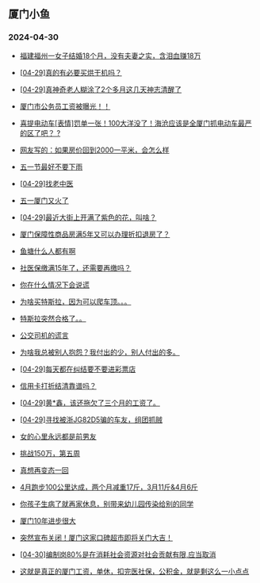 ## 厦门小鱼 
### 2024-04-30

+ [福建福州一女子结婚18个月，没有夫妻之实，含泪血赚18万](http://bbs.xmfish.com/read-htm-tid-18183512.html)

+ [[04-29]真的有必要买烘干机吗？](http://bbs.xmfish.com/read-htm-tid-18183530.html)

+ [[04-29]真神奇老人糊涂了2个多月这几天神志清醒了](http://bbs.xmfish.com/read-htm-tid-18183475.html)

+ [厦门市公务员工资被曝光！！](http://bbs.xmfish.com/read-htm-tid-18183549.html)

+ [喜提电动车[表情]罚单一张！100大洋没了！海沧应该是全厦门抓电动车最严的区了吧？
?](http://bbs.xmfish.com/read-htm-tid-18183472.html)

+ [网友写的：如果房价回到2000一平米，会怎么样](http://bbs.xmfish.com/read-htm-tid-18183490.html)

+ [五一节最好不要下雨](http://bbs.xmfish.com/read-htm-tid-18183522.html)

+ [[04-29]找老中医](http://bbs.xmfish.com/read-htm-tid-18183537.html)

+ [五一厦门又火了](http://bbs.xmfish.com/read-htm-tid-18183521.html)

+ [[04-29]最近大街上开满了紫色的花，叫啥？](http://bbs.xmfish.com/read-htm-tid-18183463.html)

+ [厦门保障性商品房满5年又可以办理折扣退房了？](http://bbs.xmfish.com/read-htm-tid-18183560.html)

+ [鱼塘什么人都有啊](http://bbs.xmfish.com/read-htm-tid-18183552.html)

+ [社医保缴满15年了，还需要再缴吗？](http://bbs.xmfish.com/read-htm-tid-18183719.html)

+ [你在什么情况下会说谎](http://bbs.xmfish.com/read-htm-tid-18183691.html)

+ [为啥买特斯拉，因为可以爬车顶。。。](http://bbs.xmfish.com/read-htm-tid-18183720.html)

+ [特斯拉突然合格了。。](http://bbs.xmfish.com/read-htm-tid-18183755.html)

+ [公交司机的谎言](http://bbs.xmfish.com/read-htm-tid-18183565.html)

+ [为啥我总被别人抱怨？我付出的少，别人付出的多。](http://bbs.xmfish.com/read-htm-tid-18183681.html)

+ [[04-29]每天都在纠结要不要进彩票店](http://bbs.xmfish.com/read-htm-tid-18183573.html)

+ [信用卡打折结清靠谱吗？](http://bbs.xmfish.com/read-htm-tid-18183616.html)

+ [[04-29]黄*鑫，该还拖欠了三个月的工资了。](http://bbs.xmfish.com/read-htm-tid-18183685.html)

+ [[04-29]寻找被浙JG82D5骗的车友，组团抓贼](http://bbs.xmfish.com/read-htm-tid-18183741.html)

+ [女的心里永远都是前男友](http://bbs.xmfish.com/read-htm-tid-18183808.html)

+ [挑战150万，第五周](http://bbs.xmfish.com/read-htm-tid-18183669.html)

+ [真想再变态一回](http://bbs.xmfish.com/read-htm-tid-18183809.html)

+ [4月跑步100公里达成，两个月减重17斤，3月11斤&4月6斤](http://bbs.xmfish.com/read-htm-tid-18183745.html)

+ [你孩子生病了就再家休息，别带来幼儿园传染给别的同学](http://bbs.xmfish.com/read-htm-tid-18183767.html)

+ [厦门10年进步很大](http://bbs.xmfish.com/read-htm-tid-18183766.html)

+ [突然宣布关闭！厦门这家口碑超市即将关门大吉！](http://bbs.xmfish.com/read-htm-tid-18183904.html)

+ [[04-30]编制岗80%是在消耗社会资源对社会贡献有限,应当取消](http://bbs.xmfish.com/read-htm-tid-18183897.html)

+ [这就是真正的厦门工资，单休，扣完医社保，公积金，就是剩这么一小点点](http://bbs.xmfish.com/read-htm-tid-18184002.html)

